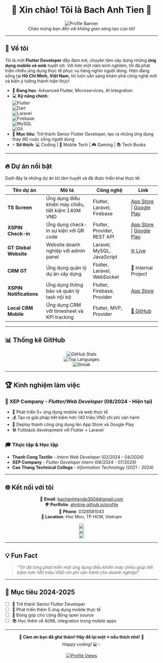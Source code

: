 <div align="center">

# 🌟 Xin chào! Tôi là Bach Anh Tien 🌟

![Profile Banner](https://static.topcv.vn/avatars/3M0yS8rqonuINs4xn10Q_689aabfdae4d8_cvtpl.jpg)  
*Chào mừng bạn đến với không gian sáng tạo của tôi!*

</div>

---

## 🚀 Về tôi  
Tôi là một **Flutter Developer** đầy đam mê, chuyên tâm xây dựng những **ứng dụng mobile và web** tuyệt vời. Với hơn một năm kinh nghiệm, tôi đã phát triển nhiều ứng dụng thực tế phục vụ hàng nghìn người dùng. Hiện đang sống tại **Hồ Chí Minh, Việt Nam**, tôi luôn sẵn sàng khám phá công nghệ mới và biến ý tưởng thành hiện thực!  

- 🌱 **Đang học**: Advanced Flutter, Microservices, AI Integration  
- 💻 **Kỹ năng chính**:  
  ![Flutter](https://img.shields.io/badge/Flutter-%2302569B.svg?style=for-the-badge&logo=Flutter&logoColor=white)  
  ![Dart](https://img.shields.io/badge/Dart-%230175C2.svg?style=for-the-badge&logo=dart&logoColor=white)  
  ![Laravel](https://img.shields.io/badge/Laravel-%23FF2D20.svg?style=for-the-badge&logo=laravel&logoColor=white)  
  ![Firebase](https://img.shields.io/badge/Firebase-%23039BE5.svg?style=for-the-badge&logo=firebase)  
  ![MySQL](https://img.shields.io/badge/MySQL-%2300f.svg?style=for-the-badge&logo=mysql&logoColor=white)  
  ![Git](https://img.shields.io/badge/Git-%23F05033.svg?style=for-the-badge&logo=git&logoColor=white)  
- 🎯 **Mục tiêu**: Trở thành Senior Flutter Developer, tạo ra những ứng dụng thay đổi cuộc sống người dùng  
- ⚡ **Sở thích**: 💻 Coding | 📱 Mobile Tech | 🎮 Gaming | 📚 Tech Books  

---

## 🔥 Dự án nổi bật  
Dưới đây là những dự án tôi tâm huyết và đã được triển khai thực tế:  

| Tên dự án                    | Mô tả                                           | Công nghệ                    | Link                                                                                        |
|------------------------------|-------------------------------------------------|------------------------------|----------------------------------------------------------------------------------------------|
| **TS Screen**                | Ứng dụng điều khiển máy chiếu, tiết kiệm 140M VND | Flutter, Laravel, Firebase  | [App Store](https://apps.apple.com/vn/app/ts-screen/id6745683551) \| [Google Play](https://play.google.com/store/apps/details?id=user.gtglobal.ts_screen) |
| **XSPIN Check-in**           | Ứng dụng check-in sự kiện với QR code          | Flutter, Provider, REST API | [App Store](https://apps.apple.com/vn/app/check-in-sự-kiện-xspin/id6736929748) \| [Google Play](https://play.google.com/store/apps/details?id=com.xspin.checkin) |
| **GT Global Website**        | Website doanh nghiệp với admin panel           | Laravel, MySQL, JavaScript  | [🌐 Live ](https://gtglobal.com.vn/)                                                   |
| **CRM GT**                   | Ứng dụng quản lý dự án xây dựng                | Flutter, Laravel, WebSocket | 🏢 Internal Project                                                                        |
| **XSPIN Notifications**      | Ứng dụng thông báo và quản lý task nội bộ      | Flutter, Firebase, Provider | [App Store](https://apps.apple.com/us/app/xspin-otifications/id6748840346)                |
| **Local CRM Mobile**         | Ứng dụng CRM với timesheet và KPI tracking     | Flutter, MVP, Provider      | [📱 GitHub](https://github.com/CHANQUOCLE/xspincrm)                                       |

---

## 📊 Thống kê GitHub  
<div align="center">

![GitHub Stats](https://github-readme-stats.vercel.app/api?username=ahntnie&show_icons=true&theme=dracula&hide_border=true)  
![Top Languages](https://github-readme-stats.vercel.app/api/top-langs/?username=ahntnie&layout=compact&theme=dracula&hide_border=true)  
![Streak](https://github-readme-streak-stats.herokuapp.com/?user=ahntnie&theme=dracula&hide_border=true)

</div>

---

## 🏆 Kinh nghiệm làm việc  

### 🏢 **XEP Company** - *Flutter/Web Developer* (08/2024 - Hiện tại)
- 🚀 Phát triển 5+ ứng dụng mobile và web thực tế
- 💰 Tạo ra giải pháp tiết kiệm hơn 140 triệu VND chi phí vận hành
- 📱 Deploy thành công ứng dụng lên App Store và Google Play
- 🛠️ Fullstack development với Flutter + Laravel

### 🎓 **Thực tập & Học tập**
- **Thanh Cong Textile** - *Intern Web Developer* (02/2024 - 04/2024)
- **XEP Company** - *Flutter Developer Intern* (06/2024 - 07/2024)
- **Cao Thang Technical College** - *Information Technology* (2021 - 2024)

---

## 🌐 Kết nối với tôi  
<div align="center">

📧 **Email**: bachanhtiendp3004@gmail.com  
🌍 **Portfolio**: [ahntnie.github.io/profile](https://ahntnie.github.io/profile/)  
📱 **Phone**: 0326581043  
📍 **Location**: Hoc Mon, TP HCM, Vietnam  

<a href="mailto:bachanhtiendp3004@gmail.com"><img src="https://img.shields.io/badge/Email-Me!-red?style=for-the-badge&logo=gmail"></a>  
<a href="https://ahntnie.github.io/profile/"><img src="https://img.shields.io/badge/Portfolio-Visit-blue?style=for-the-badge&logo=google-chrome"></a>  
<a href="https://github.com/ahntnie"><img src="https://img.shields.io/badge/GitHub-Follow-black?style=for-the-badge&logo=github"></a>

</div>

---

## 💡 Fun Fact  
> *"Tôi đã từng phát triển một ứng dụng điều khiển máy chiếu giúp tiết kiệm hơn 140 triệu VND chi phí vận hành cho doanh nghiệp!"*  

---

## 🎯 Mục tiêu 2024-2025  
- [ ] 🚀 Trở thành Senior Flutter Developer  
- [ ] 📱 Phát triển thêm 5 ứng dụng mobile thực tế  
- [ ] 🌟 Đóng góp cho cộng đồng open source  
- [ ] 📚 Học thêm về AI/ML integration trong mobile apps  

---

<div align="center">

**🌟 Cảm ơn bạn đã ghé thăm! Hãy để lại một ⭐ nếu thích nhé! 🌟**  
*Happy coding!* 💻✨  

[![Profile Views](https://komarev.com/ghpvc/?username=ahntnie&color=52d3aa&style=for-the-badge)](https://github.com/ahntnie)

</div>
